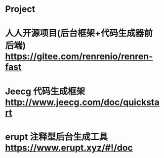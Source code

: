 # Project
# 人人开源项目(后台框架+代码生成器前后端)               https://gitee.com/renrenio/renren-fast
# Jeecg 代码生成框架                                   http://www.jeecg.com/doc/quickstart
# erupt 注释型后台生成工具                             https://www.erupt.xyz/#!/doc
